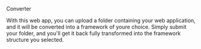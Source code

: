 Converter

With this web app, you can upload a folder containing your web application, and it will be converted into a framework of youre choice. Simply submit your folder, and you'll get it back fully transformed into the framework structure you selected.

